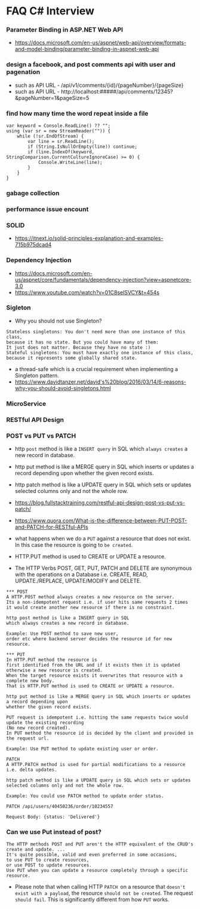 # FAQ C# Interview
### Parameter Binding in ASP.NET Web API
- https://docs.microsoft.com/en-us/aspnet/web-api/overview/formats-and-model-binding/parameter-binding-in-aspnet-web-api

### design a facebook, and post comments api with user and pagenation
- such as API URL - /api/v1/comments/{id}/{pageNumber}/{pageSize}
- such as API URL - http://localhost:#####/api/comments/12345?&pageNumber=1&pageSize=5

### find how many time the word repeat inside a file
```
var keyword = Console.ReadLine() ?? "";
using (var sr = new StreamReader("")) {
    while (!sr.EndOfStream) {
        var line = sr.ReadLine();
        if (String.IsNullOrEmpty(line)) continue;
        if (line.IndexOf(keyword, StringComparison.CurrentCultureIgnoreCase) >= 0) {
            Console.WriteLine(line);
        }
    }
}
```
### gabage collection
### performance issue encount
### SOLID  
- https://itnext.io/solid-principles-explanation-and-examples-715b975dcad4
### Dependency Injection
- https://docs.microsoft.com/en-us/aspnet/core/fundamentals/dependency-injection?view=aspnetcore-3.0
- https://www.youtube.com/watch?v=01C8selSVCY&t=454s
### Sigleton
- Why you should not use Singleton?
```
Stateless singletons: You don't need more than one instance of this class, 
because it has no state. But you could have many of them: 
It just does not matter. Because they have no state :) 
Stateful singletons: You must have exactly one instance of this class, 
because it represents some globally shared state.
```
- a thread-safe which is a crucial requirement when implementing a Singleton pattern.
- https://www.davidtanzer.net/david's%20blog/2016/03/14/6-reasons-why-you-should-avoid-singletons.html
### MicroService
### RESTful API Design 

### POST vs PUT vs PATCH
- http ```post``` method is like a ```INSERT query``` in SQL which ```always creates``` a new record in database.
- http put method is like a MERGE query in SQL which inserts or updates a record depending upon whether the given record exists.
- http patch method is like a UPDATE query in SQL which sets or updates selected columns only and not the whole row.

- https://blog.fullstacktraining.com/restful-api-design-post-vs-put-vs-patch/
- https://www.quora.com/What-is-the-difference-between-PUT-POST-and-PATCH-for-RESTful-APIs
- what happens when we do a ```PUT``` against a resource that does not exist. In this case the resource is going to ```be created```. 
- HTTP.PUT method is used to CREATE or UPDATE a resource.
- The HTTP Verbs POST, GET, PUT, PATCH and DELETE are synonymous with the operations on a Database i.e. CREATE, READ, UPDATE./REPLACE, UPDATE/MODIFY and DELETE.
```
*** POST
A HTTP.POST method always creates a new resource on the server. 
Its a non-idempotent request i.e. if user hits same requests 2 times 
it would create another new resource if there is no constraint.

http post method is like a INSERT query in SQL 
which always creates a new record in database.

Example: Use POST method to save new user, 
order etc where backend server decides the resource id for new resource.

*** PUT
In HTTP.PUT method the resource is 
first identified from the URL and if it exists then it is updated 
otherwise a new resource is created.
When the target resource exists it overwrites that resource with a complete new body. 
That is HTTP.PUT method is used to CREATE or UPDATE a resource.

http put method is like a MERGE query in SQL which inserts or updates a record depending upon 
whether the given record exists.

PUT request is idempotent i.e. hitting the same requests twice would update the existing recording
(No new record created). 
In PUT method the resource id is decided by the client and provided in the request url.

Example: Use PUT method to update existing user or order.

PATCH
A HTTP.PATCH method is used for partial modifications to a resource i.e. delta updates.

http patch method is like a UPDATE query in SQL which sets or updates selected columns only and not the whole row.

Example: You could use PATCH method to update order status.

PATCH /api/users/40450236/order/10234557

Request Body: {status: 'Delivered'}
```
### Can we use Put instead of post?
```
The HTTP methods POST and PUT aren't the HTTP equivalent of the CRUD's create and update. ...
It's quite possible, valid and even preferred in some occasions, 
to use PUT to create resources, 
or use POST to update resources. 
Use PUT when you can update a resource completely through a specific resource.
```

- Please note that when calling HTTP ```PATCH ```on a resource that ```doesn't exist with a payload```, the resource ```should not be created```. The request ```should fail```. This is significantly different from how ```PUT``` works.

